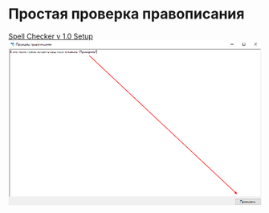 # Простая проверка правописания
[Spell Checker v 1.0 Setup](https://github.com/dikt-prole/spell-checker/releases/download/1.0.0/Setup.msi)
![Инструкция](sample.png)
